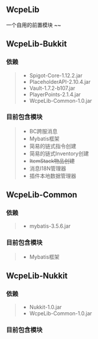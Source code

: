 ## WcpeLib
一个自用的前置模块 ~~
## WcpeLib-Bukkit 
### 依赖
> - Spigot-Core-1.12.2.jar
> - PlaceholderAPI-2.10.4.jar
> - Vault-1.7.2-b107.jar
> - PlayerPoints-2.1.4.jar
> - WcpeLib-Common-1.0.jar

### 目前包含模块
> - BC跨服消息
> - Mybatis框架
> - 简易的链式指令创建
> - 简易的链式Inventory创建
> - <del>ItemStack物品创建</del>
> - 消息I18N管理器
> - 插件本地数据管理器

## WcpeLib-Common
### 依赖
> - mybatis-3.5.6.jar

### 目前包含模块
> - Mybatis框架

## WcpeLib-Nukkit
### 依赖
> - Nukkit-1.0.jar
> - WcpeLib-Common-1.0.jar

### 目前包含模块
